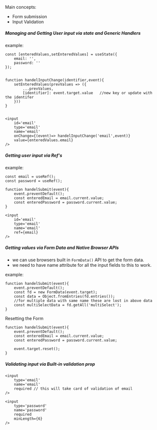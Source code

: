 Main concepts:
- Form submission
- Input Validation

##### Managing and Getting User input via state and Generic Handlers

example:
```
const [enteredValues,setEnteredValues] = useState({
	email: '',
	password: ''
});


function handelInputChange(identifier,event){
	setEnteredValues(prevValues => ({
		...prevValues,
		[identifier]: event.target.value   //new key or update with the identifer
	}))
}


<input
	id='email'
	type='email'
	name='email'
	onChange={(event)=> handelInputChange('email',event)}
	value={enteredValues.email}
/>

```

##### Getting user input via Ref's

example:
```
const email = useRef();
const password = useRef();

function handelSubmit(event){
	event.preventDefault();
	const enteredEmail = email.current.value;
	const enteredPassword = password.current.value;
}

<input
	id='email'
	type='email'
	name='email'
	ref={email}
/>

```

##### Getting values via Form Data and Native Browser APIs

- we can use browsers built in `FormData()` API to get the form data.
- we need to have name attribute for all the input fields to this to work.

example:
```
function handelSubmit(event){
	event.preventDefault();
	const fd = new FormData(event.target);
	const data = Object.fromEntries(fd.entries());
	//for multiple data with same name these are lost in above data
	const multiSelectData = fd.getAll('multiSelect');
}
```

Resetting the Form
```
function handelSubmit(event){
	event.preventDefault();
	const enteredEmail = email.current.value;
	const enteredPassword = password.current.value;

	event.target.reset();
}
```

##### Validating input via Built-in validation prop

```
<input
	type='email'
	name='email'
	required // this will take card of validation of email
/>

<input
	type='password'
	name='password'
	required
	minLength={6}
/>
```
